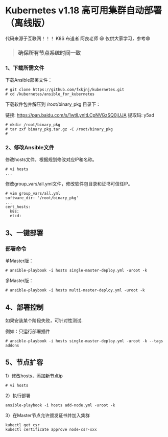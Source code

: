 # Kubernetes v1.18 高可用集群自动部署（离线版）
代码来源于互联网！！！ K8S 布道者 阿良老师 😃
仅供大家学习，参考😄

>### 确保所有节点系统时间一致
### 1、下载所需文件

下载Ansible部署文件：

```
# git clone https://github.com/fxkjnj/kubernetes.git
# cd /kubernetes/ansible_for_kubernetes
```

下载软件包并解压到 /root/binary_pkg 目录下：

链接: https://pan.baidu.com/s/1wtlLynltLCpNVGzSQ0jUJA 
提取码: y5ad
```
# mkdir /root/binary_pkg
# tar zxf binary_pkg.tar.gz -C /root/binary_pkg
# 
```
### 2、修改Ansible文件

修改hosts文件，根据规划修改对应IP和名称。

```
# vi hosts
...
```
修改group_vars/all.yml文件，修改软件包目录和证书可信任IP。

```
# vim group_vars/all.yml
software_dir: '/root/binary_pkg'
...
cert_hosts:
  k8s:
  etcd:
```
## 3、一键部署

### 部署命令
单Master版：
```
# ansible-playbook -i hosts single-master-deploy.yml -uroot -k
```
多Master版：
```
# ansible-playbook -i hosts multi-master-deploy.yml -uroot -k
```

## 4、部署控制
如果安装某个阶段失败，可针对性测试.

例如：只运行部署插件
```
# ansible-playbook -i hosts single-master-deploy.yml -uroot -k --tags addons
```

## 5、节点扩容
1）修改hosts，添加新节点ip
```
# vi hosts
```
2）执行部署
```
ansible-playbook -i hosts add-node.yml -uroot -k
```
3）在Master节点允许颁发证书并加入集群
```
kubectl get csr
kubectl certificate approve node-csr-xxx
```

